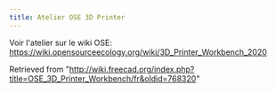 ```yaml
---
title: Atelier OSE 3D Printer
---
```

Voir l'atelier sur le wiki OSE:
<https://wiki.opensourceecology.org/wiki/3D_Printer_Workbench_2020>

Retrieved from "<http://wiki.freecad.org/index.php?title=OSE_3D_Printer_Workbench/fr&oldid=768320>"